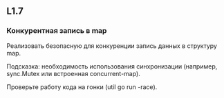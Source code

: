 ## L1.7
### Конкурентная запись в map
Реализовать безопасную для конкуренции запись данных в структуру map.

Подсказка: необходимость использования синхронизации (например, sync.Mutex или встроенная concurrent-map).

Проверьте работу кода на гонки (util go run -race).

